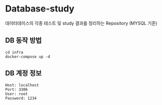# Database-study

데이터데이스의 각종 테스트 및 study 결과를 정리하는 Repository (MYSQL 기준)

## DB 동작 방법

```shell
cd infra
docker-compose up -d
```

## DB 계정 정보
```text
Host: localhost
Port: 3306
User: root
Password: 1234
```
